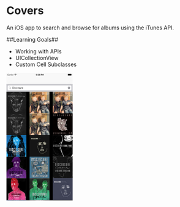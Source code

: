 # Covers
An iOS app to search and browse for albums using the iTunes API.

##Learning Goals##
- Working with APIs
- UICollectionView
- Custom Cell Subclasses

<img src="https://github.com/macbellingrath/AlbumCovers/blob/master/screenshot.png?raw=true" height=333.5  width=172.5></img>
